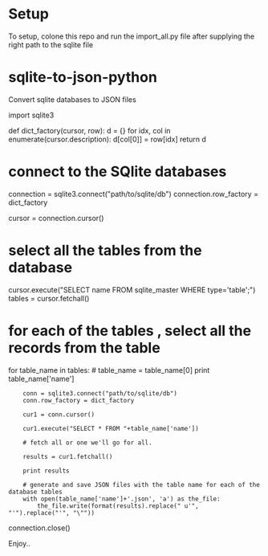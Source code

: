 # Setup
To setup, colone this repo and run  the import_all.py file after supplying the right path to the sqlite file 

# sqlite-to-json-python
Convert sqlite databases to JSON files

import sqlite3
 
def dict_factory(cursor, row):
    d = {}
    for idx, col in enumerate(cursor.description):
        d[col[0]] = row[idx]
    return d

# connect to the SQlite databases
connection = sqlite3.connect("path/to/sqlite/db")
connection.row_factory = dict_factory
 
cursor = connection.cursor()

# select all the tables from the database
cursor.execute("SELECT name FROM sqlite_master WHERE type='table';")
tables = cursor.fetchall()
# for each of the tables , select all the records from the table
for table_name in tables:
		# table_name = table_name[0]
		print table_name['name']
		    

		conn = sqlite3.connect("path/to/sqlite/db")
		conn.row_factory = dict_factory
		 
		cur1 = conn.cursor()
		 
		cur1.execute("SELECT * FROM "+table_name['name'])
		 
		# fetch all or one we'll go for all.
		 
		results = cur1.fetchall()
		 
		print results

		# generate and save JSON files with the table name for each of the database tables
		with open(table_name['name']+'.json', 'a') as the_file:
		    the_file.write(format(results).replace(" u'", "'").replace("'", "\""))

connection.close()


Enjoy..
